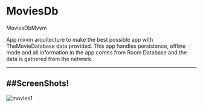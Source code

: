 # MoviesDb
MoviesDbMvvm

App mvvm arquitecture to make the best possible app with TheMovieDatabase data provided.
This app handles persistance, offline mode and all information in the app comes from Room Database and the data is gathered 
from the network.

--- 
##ScreenShots!
---

![movies1](https://user-images.githubusercontent.com/28768991/103659757-ca8f0480-4f3a-11eb-9d68-ea58d3e4ce1b.png)
